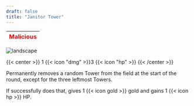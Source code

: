 ```yaml
---
draft: false
title: "Janitor Tower"
---
```

| <span style="color:Red"> Malicious </span> |
|--------|

![landscape](/images/towers/towerS_71.png)

{{< center >}}
1 {{< icon "dmg" >}}3 {{< icon "hp" >}}
{{< /center >}}

Permanently removes a random Tower from the field at the start of the round, except for the three leftmost Towers.

If successfully does that, gives 1 {{< icon gold >}} gold and gains 1 {{< icon hp >}} HP.